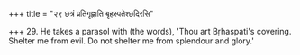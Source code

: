 +++
title = "२९ छत्रं प्रतिगृह्णाति बृहस्पतेश्छदिरसि"

+++
29. He takes a parasol with (the words), 'Thou art Bṛhaspati's covering. Shelter me from evil. Do not shelter me from splendour and glory.'

